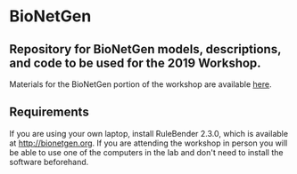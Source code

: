 # BioNetGen
## Repository for BioNetGen models, descriptions, and code to be used for the 2019 Workshop.

Materials for the BioNetGen portion of the workshop are available [here](https://github.com/RuleWorld/BNGTutorial/blob/master/README.md).

## Requirements

If you are using your own laptop, install RuleBender 2.3.0, which is available at http://bionetgen.org. If you are attending the workshop in person you will be able to use one of the computers in the lab and don't need to install the software beforehand.
